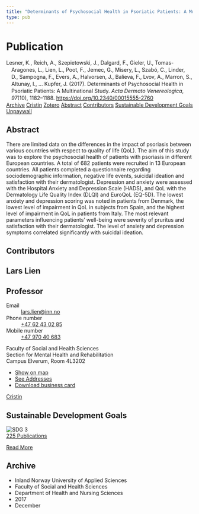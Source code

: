 ```yaml
---
title: "Determinants of Psychosocial Health in Psoriatic Patients: A Multi­national Study"
type: pub
---
```

<h1>Publication</h1>
<article id="csl-bib-container-5UWATQ4G" class="csl-bib-container">
  <div class="csl-bib-body" style="line-height: 1.35; padding-left: 1em; text-indent:-1em;">
  <div class="csl-entry">Lesner, K., Reich, A., Szepietowski, J., Dalgard, F., Gieler, U., Tomas-Aragones, L., Lien, L., Poot, F., Jemec, G., Misery, L., Szab&#xF3;, C., Linder, D., Sampogna, F., Evers, A., Halvorsen, J., Balieva, F., Lvov, A., Marron, S., Altunay, I., &#x2026; Kupfer, J. (2017). Determinants of Psychosocial Health in Psoriatic Patients: A Multi&#xAD;national Study. <i>Acta Dermato Venereologica</i>, <i>97</i>(10), 1182&#x2013;1188. <a href="https://doi.org/10.2340/00015555-2760">https://doi.org/10.2340/00015555-2760</a></div>
</div>
  <div class="csl-bib-buttons">
    <a href="#taxonomy-article-5UWATQ4G" class="csl-bib-button">Archive</a>
    <a href="https://app.cristin.no/results/show.jsf?id=1525138" alt="Cristin URL" class="csl-bib-button">Cristin</a>
    <a href="http://zotero.org/groups/5022929/items/5UWATQ4G" alt="Zotero URL" class="csl-bib-button">Zotero</a>
    <a href="#abstract-article-5UWATQ4G" class="csl-bib-button">Abstract</a>
    <a href="#contributors-article-5UWATQ4G" class="csl-bib-button">Contributors</a>
    <a href="#sdg-article-5UWATQ4G" class="csl-bib-button">Sustainable Development Goals</a>
    <a href="https://www.medicaljournals.se/acta/download/10.2340/00015555-2760/" class="csl-bib-button">Unpaywall</a>
  </div>
  <div id="csl-bib-meta-container-5UWATQ4G"></div>
</article>
<div id="csl-bib-meta-5UWATQ4G" class="csl-bib-meta">
  <article id="abstract-article-5UWATQ4G" class="abstract-article">
    <h1>Abstract</h1>
    There are limited data on the differences in the impact 
of psoriasis between various countries with respect 
to quality of life (QoL). The aim of this study was to 
explore the psychosocial health of patients with psoriasis 
in different European countries. A total of 682 
patients were recruited in 13 European countries. All 
patients completed a questionnaire regarding sociodemographic 
information, negative life events, suicidal 
ideation and satisfaction with their dermatologist. 
Depression and anxiety were assessed with the Hospital 
Anxiety and Depression Scale (HADS), and QoL 
with the Dermatology Life Quality Index (DLQI) and 
EuroQoL (EQ-5D). The lowest anxiety and depression 
scoring was noted in patients from Denmark, the lowest 
level of impairment in QoL in subjects from Spain, 
and the highest level of impairment in QoL in patients 
from Italy. The most relevant parameters influencing 
patients’ well-being were severity of pruritus and satisfaction 
with their dermatologist. The level of anxiety 
and depression symptoms correlated significantly with 
suicidal ideation.
  </article>
  <article id="contributors-article-5UWATQ4G" class="contributors-article">
    <h1>Contributors</h1>
    <div class="personas">
<div class="vrtx-hinn-person-card">
<div class="photo">
<i class="lar la-user-circle missing-person"></i>
</div>
<div class="info">
<hgroup><h1>Lars Lien</h1>
<h2>Professor</h2>
</hgroup><dl>
<dt>Email</dt>
<dd>
<a href="mailto:lars.lien@inn.no">lars.lien@inn.no</a>
</dd>
<dt>Phone number</dt>
<dd><a href="tel:+4762430285">
+47 62 43 02 85
</a></dd>
<dt>Mobile number</dt>
<dd><a href="tel:+4797040683">
+47 970 40 683
</a></dd>
</dl>
<p>
Faculty of Social and Health Sciences<br>
Section for Mental Health and Rehabilitation<br>
Campus Elverum,
Room 4L3202
</p>
<ul class="vrtx-hinn-links">
<li><a href="https://www.google.com/maps?q=60.88177,11.53669">Show on map</a></li>
<li><a href="https://www.inn.no/english/find-an-employee/lars-lien.html#vrtx-hinn-addresses">See Addresses</a></li>
<li><a href="https://www.inn.no/english/find-an-employee/lars-lien.html?vrtx=vcf">Download business card</a></li>
</ul>
</div>
</div>
<a href="https://app.cristin.no/persons/show.jsf?id=14287" alt="Cristin URL" class="personas-cristin">Cristin</a>
</div>
  </article>
  <article id="sdg-article-5UWATQ4G" class="sdg-article">
    <h1>Sustainable Development Goals</h1>
    <div class="sdg-container"><div id="sdg3" class="sdg">
<img src="{{< params subfolder >}}images/sdg/sdg03_en.png" class="image" alt="SDG 3">
<div class="sdg-overlay">
<a href="{{< params subfolder >}}en/archive/?sdg=3#archive" class="sdg-publication-count"><span>225</span> Publications</a>
<p><a href="https://sdgs.un.org/goals/goal3" class="sdg-read-more">Read More</a></p>
</div>
</div></div>
  </article>
  <article id="taxonomy-article-5UWATQ4G" class="taxonomy-article">
    <h1>Archive</h1>
    <ul>
      <li>Inland Norway University of Applied Sciences</li>
      <li>Faculty of Social and Health Sciences</li>
      <li>Department of Health and Nursing Sciences</li>
      <li>2017</li>
      <li>December</li>
    </ul>
  </article>
</div>
